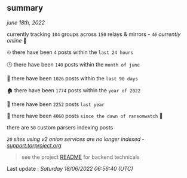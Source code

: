 
## summary
_june 18th, 2022_

currently tracking `104` groups across `150` relays & mirrors - _`46` currently online_ 📡

⏲ there have been `4` posts within the `last 24 hours`

🕓 there have been `140` posts within the `month of june`

📅 there have been `1026` posts within the `last 90 days`

🏚 there have been `1774` posts within the `year of 2022`

🚀 there have been `2252` posts `last year`

🦕 there have been `4060` posts `since the dawn of ransomwatch` 🐣

there are `50` custom parsers indexing posts

_`20` sites using v2 onion services are no longer indexed - [support.torproject.org](https://support.torproject.org/onionservices/v2-deprecation/)_

> see the project [README](https://github.com/jmousqueton/ransomwatch#readme) for backend technicals



Last update : _Saturday 18/06/2022 06:56:40 (UTC)_

